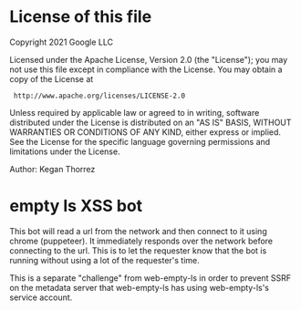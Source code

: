 # License of this file

Copyright 2021 Google LLC

Licensed under the Apache License, Version 2.0 (the "License");
you may not use this file except in compliance with the License.
You may obtain a copy of the License at

     http://www.apache.org/licenses/LICENSE-2.0

Unless required by applicable law or agreed to in writing, software
distributed under the License is distributed on an "AS IS" BASIS,
WITHOUT WARRANTIES OR CONDITIONS OF ANY KIND, either express or implied.
See the License for the specific language governing permissions and
limitations under the License.

Author: Kegan Thorrez

# empty ls XSS bot

This bot will read a url from the network and then connect to it using chrome
(puppeteer). It immediately responds over the network before connecting to the
url. This is to let the requester know that the bot is running without using
a lot of the requester's time.

This is a separate "challenge" from web-empty-ls in order to prevent SSRF on the
metadata server that web-empty-ls has using web-empty-ls's service account.
